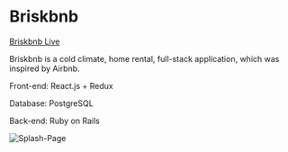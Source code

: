 # Briskbnb

[Briskbnb Live][heroku]

[heroku]: https://briskbnb.herokuapp.com

Briskbnb is a cold climate, home rental, full-stack application, which was inspired by Airbnb.

Front-end: React.js + Redux

Database: PostgreSQL

Back-end: Ruby on Rails

![Splash-Page](./desktop/splash.png)

